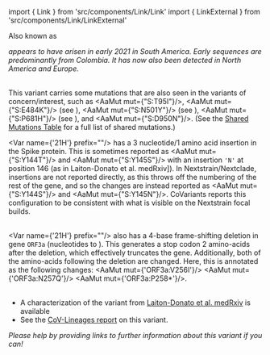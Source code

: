 import { Link } from 'src/components/Link/Link'
import { LinkExternal } from 'src/components/Link/LinkExternal'

Also known as <Lin name="B.1.621" />

<Var name="21H"/> appears to have arisen in early 2021 in South America. Early sequences are predominantly from Colombia.
It has now also been detected in North America and Europe.
<br/><br/>

This variant carries some mutations that are also seen in the variants of concern/interest, such as <AaMut mut={"S:T95I"}/>, <AaMut mut={"S:E484K"}/> (see <Mut name="S:E484"/>), <AaMut mut={"S:N501Y"}/> (see <Mut name="S:N501"/>), <AaMut mut={"S:P681H"}/> (see <Mut name="S:P681"/>), and <AaMut mut={"S:D950N"}/>. (See the [Shared Mutations Table](/shared-mutations) for a full list of shared mutations.)

<Var name={'21H'} prefix=""/> has a 3 nucleotide/1 amino acid insertion in the Spike protein.
This is sometimes reported as <AaMut mut={"S:Y144T"}/> and <AaMut mut={"S:Y145S"}/> with an insertion <code>'N'</code> at position 146 (as in <LinkExternal href="https://www.medrxiv.org/content/10.1101/2021.05.08.21256619v1">Laiton-Donato et al. medRxiv]</LinkExternal>).
In Nextstrain/Nextclade, insertions are not reported directly, as this throws off the numbering of the rest of the gene, and so the changes are instead reported as <AaMut mut={"S:Y144S"}/> and <AaMut mut={"S:Y145N"}/>.
CoVariants reports this configuration to be consistent with what is visible on the Nextstrain focal builds.
<br/><br/>

<Var name={'21H'} prefix=""/> also has a 4-base frame-shifting deletion in gene <code>ORF3a</code> (nucleotides <NucMut mut="G26158-" /> to <NucMut mut="A26161-" />).
This generates a stop codon 2 amino-acids after the deletion, which effectively truncates the gene.
Additionally, both of the amino-acids following the deletion are changed.
Here, this is annotated as the following changes: <AaMut mut={'ORF3a:V256I'}/> <AaMut mut={'ORF3a:N257Q'}/> <AaMut mut={'ORF3a:P258*'}/>. 
<br/><br/>

- A characterization of the variant from [Laiton-Donato et al. medRxiv](https://www.medrxiv.org/content/10.1101/2021.05.08.21256619v1) is available
- See the [CoV-Lineages report](https://cov-lineages.org/lineages/lineage_B.1.621.html) on this variant.

_Please help by providing links to further information about this variant if you can!_
